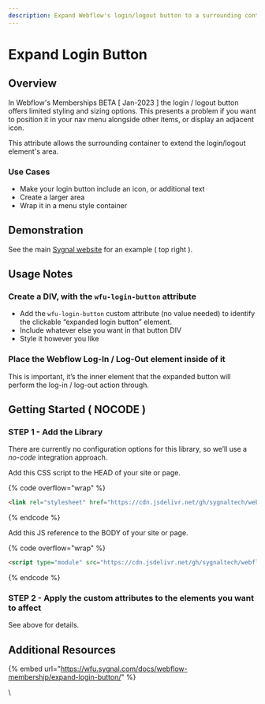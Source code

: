 ```yaml
---
description: Expand Webflow's login/logout button to a surrounding container
---
```


# Expand Login Button

## Overview <a href="#expand-the-login-button-with-a-container" id="expand-the-login-button-with-a-container"></a>

In Webflow's Memberships BETA \[ Jan-2023 ] the login / logout button offers limited styling and sizing options. This presents a problem if you want to position it in your nav menu alongside other items, or display an adjacent icon.

This attribute allows the surrounding container to extend the login/logout element's area.

### Use Cases

* Make your login button include an icon, or additional text
* Create a larger area
* Wrap it in a menu style container

## Demonstration

See the main [Sygnal website](https://www.sygnal.com) for an example ( top right ).

## Usage Notes <a href="#usage-notes" id="usage-notes"></a>

### Create a DIV, with the `wfu-login-button` attribute <a href="#create-a-div-with-the-wfu-login-button-attribute" id="create-a-div-with-the-wfu-login-button-attribute"></a>

* Add the `wfu-login-button` custom attribute (no value needed) to identify the clickable “expanded login button” element.
* Include whatever else you want in that button DIV
* Style it however you like

### Place the Webflow Log-In / Log-Out element inside of it <a href="#place-the-webflow-log-in--log-out-button-inside-of-it" id="place-the-webflow-log-in--log-out-button-inside-of-it"></a>

This is important, it’s the inner element that the expanded button will perform the log-in / log-out action through.

## Getting Started ( NOCODE ) <a href="#getting-started-nocode" id="getting-started-nocode"></a>

### STEP 1 - Add the Library <a href="#step-1---add-the-library" id="step-1---add-the-library"></a>

There are currently no configuration options for this library, so we’ll use a _no-code_ integration approach.

Add this CSS script to the HEAD of your site or page.

{% code overflow="wrap" %}
```html
<link rel="stylesheet" href="https://cdn.jsdelivr.net/gh/sygnaltech/webflow-util@4.11/dist/css/webflow-membership.min.css">
```
{% endcode %}

Add this JS reference to the BODY of your site or page.

{% code overflow="wrap" %}
```html
<script type="module" src="https://cdn.jsdelivr.net/gh/sygnaltech/webflow-util@4.11/src/nocode/webflow-membership.min.js"></script>
```
{% endcode %}

### STEP 2 - Apply the custom attributes to the elements you want to affect <a href="#step-2---apply-the-custom-attributes-to-the-elements-you-want-to-affect" id="step-2---apply-the-custom-attributes-to-the-elements-you-want-to-affect"></a>

See above for details.

## Additional Resources

{% embed url="https://wfu.sygnal.com/docs/webflow-membership/expand-login-button/" %}

\
